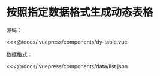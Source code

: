 # 按照指定数据格式生成动态表格

<dy-table/>

源码：

<<<@/docs/.vuepress/components/dy-table.vue

数据格式：

<<<@/docs/.vuepress/components/data/list.json